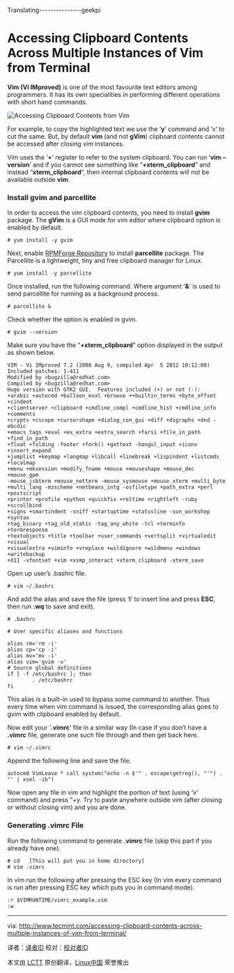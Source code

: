 Translating---------------geekpi


Accessing Clipboard Contents Across Multiple Instances of Vim from Terminal
================================================================================
**Vim (Vi IMproved)** is one of the most favourite text editors among programmers. It has its own specialities in performing different operations with short hand commands.

![Accessing Clipboard Contents from Vim](http://www.tecmint.com/wp-content/uploads/2014/02/vim-clipboard-content.jpeg)

For example, to copy the highlighted text we use the ‘**y**‘ command and ‘x‘ to cut the same. But, by default **vim** (and not **gVim**) clipboard contents cannot be accessed after closing vim instances.

Vim uses the ‘**+**‘ register to refer to the system clipboard. You can run ‘**vim ­­–version**‘ and if you cannot see something like “**+xterm_clipboard**” and instead “­**xterm_clipboard**“, then internal clipboard contents will not be available outside **vim**.

### Install gvim and parcellite ###

In order to access the vim clipboard contents, you need to install **gvim** package. The **gVim** is a GUI mode for vim editor where clipboard option is enabled by default.

    # yum install -y gvim

Next, enable [RPMForge Repository][1] to install **parcellite** package. The Parcellite is a lightweight, tiny and free clipboard manager for Linux.

    # yum install -y parcellite

Once installed, run the following command. Where argument ‘**&**’ is used to send parcellite for running as a background process.

    # parcellite &

Check whether the option is enabled in gvim.

    # gvim --version

Make sure you have the “**+xterm_clipboard**” option displayed in the output as shown below.

    VIM - Vi IMproved 7.2 (2008 Aug 9, compiled Apr  5 2012 10:12:08)
    Included patches: 1-411
    Modified by <bugzilla@redhat.com>
    Compiled by <bugzilla@redhat.com>
    Huge version with GTK2 GUI.  Features included (+) or not (-):
    +arabic +autocmd +balloon_eval +browse ++builtin_terms +byte_offset +cindent 
    +clientserver +clipboard +cmdline_compl +cmdline_hist +cmdline_info +comments 
    +cryptv +cscope +cursorshape +dialog_con_gui +diff +digraphs +dnd -ebcdic 
    +emacs_tags +eval +ex_extra +extra_search +farsi +file_in_path +find_in_path 
    +float +folding -footer +fork() +gettext -hangul_input +iconv +insert_expand 
    +jumplist +keymap +langmap +libcall +linebreak +lispindent +listcmds +localmap 
    +menu +mksession +modify_fname +mouse +mouseshape +mouse_dec +mouse_gpm 
    -mouse_jsbterm +mouse_netterm -mouse_sysmouse +mouse_xterm +multi_byte 
    +multi_lang -mzscheme +netbeans_intg -osfiletype +path_extra +perl +postscript 
    +printer +profile +python +quickfix +reltime +rightleft -ruby +scrollbind 
    +signs +smartindent -sniff +startuptime +statusline -sun_workshop +syntax 
    +tag_binary +tag_old_static -tag_any_white -tcl +terminfo +termresponse 
    +textobjects +title +toolbar +user_commands +vertsplit +virtualedit +visual 
    +visualextra +viminfo +vreplace +wildignore +wildmenu +windows +writebackup 
    +X11 -xfontset +xim +xsmp_interact +xterm_clipboard -xterm_save

Open up user’s .bashrc file.

    # vim ~/.bashrc

And add the alias and save the file (press ‘**i**’ to insert line and press **ESC**, then run **:wq** to save and exit).

    # .bashrc

    # User specific aliases and functions

    alias rm='rm -i'
    alias cp='cp -i'
    alias mv='mv -i'
    alias vim='gvim -v'
    # Source global definitions
    if [ -f /etc/bashrc ]; then
            . /etc/bashrc
    fi

This alias is a built-in used to bypass some command to another. Thus every time when vim command is issued, the corresponding alias goes to gvim with clipboard enabled by default.

Now edit your ‘**.vimrc**‘ file in a similar way (In case if you don’t have a **.vimrc** file, generate one such file through and then get back here.

    # vim ~/.vimrc

Append the following line and save the file.

    autocmd VimLeave * call system("echo -n $'" . escape(getreg(), "'") . "' | xsel -ib")

Now open any file in vim and highlight the portion of text (using ‘v‘ command) and press “+y. Try to paste anywhere outside vim (after closing or without closing vim) and you are done.

### Generating .vimrc File ###

Run the following command to generate **.vimrc** file (skip this part if you already have one).

    # cd   [This will put you in home directory]       
    # vim .vimrc

In vim run the following after pressing the ESC key (In vim every command is run after pressing ESC key which puts you in command mode).

    :r $VIMRUNTIME/vimrc_example.vim 
    :w

--------------------------------------------------------------------------------

via: http://www.tecmint.com/accessing-clipboard-contents-across-multiple-instances-of-vim-from-terminal/

译者：[译者ID](https://github.com/译者ID) 校对：[校对者ID](https://github.com/校对者ID)

本文由 [LCTT](https://github.com/LCTT/TranslateProject) 原创翻译，[Linux中国](http://linux.cn/) 荣誉推出

[1]:http://www.tecmint.com/install-and-enable-rpmforge-repository-in-rhel-centos-6-5-4/
